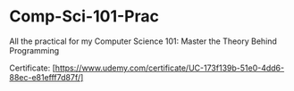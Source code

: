 # Comp-Sci-101-Prac
All the practical for my Computer Science 101: Master the Theory Behind Programming

Certificate: [https://www.udemy.com/certificate/UC-173f139b-51e0-4dd6-88ec-e81efff7d87f/]
